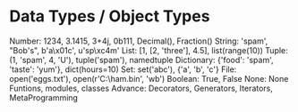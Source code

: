 # Data Types / Object Types
Number: 1234, 3.1415, 3+4j, 0b111, Decimal(), Fraction()
String: 'spam', "Bob's", b'a\x01c', u'sp\xc4m'
List: [1, [2, 'three'], 4.5], list(range(10))
Tuple: (1, 'spam', 4, 'U'), tuple('spam'), namedtuple
Dictionary: {'food': 'spam', 'taste': 'yum'}, dict(hours=10)
Set: set('abc'), {'a', 'b', 'c'}
File: open('eggs.txt'), open(r'C:\ham.bin', 'wb')
Boolean: True, False
None: None
Funtions, modules, classes
Advance: Decorators, Generators, Iterators, MetaProgramming